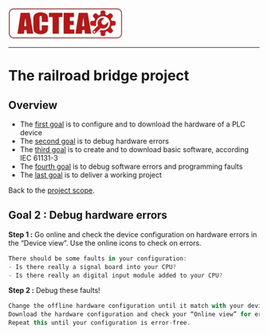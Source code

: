
![ACTEA](../Logo_ACTEA_2.jpg)
_____________________________________
# The railroad bridge project
## Overview
-   The [first goal](Ex02/Subchapter04_01.md) is to configure and to download the hardware of a PLC device
-   The [second goal](Ex02/Subchapter04_02.md) is to debug hardware errors
-   The [third goal](Ex02/Subchapter04_03.md) is to create and to download basic software, according IEC 61131-3
-   The [fourth goal](Ex02/Subchapter04_04.md) is to debug software errors and programming faults
-   The [last goal](Ex02/Subchapter04_05.md) is to deliver a working project

Back to the [project scope](Ex02/Subchapter04.md).

## Goal 2 : Debug hardware errors
**Step 1 :** Go online and check the device configuration on hardware errors in the “Device view”. Use the online icons to check on errors.

```javascript
There should be some faults in your configuration:
- Is there really a signal board into your CPU?
- Is there really an digital input module added to your CPU?
```

**Step 2 :** Debug these faults!
```javascript
Change the offline hardware configuration until it match with your device.
Download the hardware configuration and check your “Online view” for errors.
Repeat this until your configuration is error-free.
```
